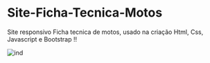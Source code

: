 # Site-Ficha-Tecnica-Motos
Site responsivo Ficha tecnica de motos, usado na criação Html, Css, Javascript e Bootstrap !!
<br>

![ind](https://user-images.githubusercontent.com/48594322/80325355-3d23de00-880b-11ea-9139-b35cea4afcdf.png)
